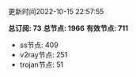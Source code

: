 更新时间2022-10-15 22:57:55

**总订阅: 73**
**总节点: 1966**
**有效节点: 711**
- ss节点: 409
- v2ray节点: 251
- trojan节点: 51
